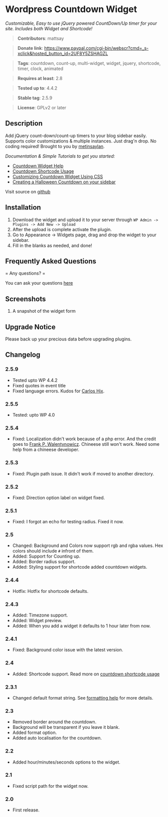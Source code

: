 # Wordpress Countdown Widget

*Customizable, Easy to use jQuery powered CountDown/Up timer for your site. Includes both Widget and Shortcode!*

>**Contributors**: mattsay

>**Donate link**: https://www.paypal.com/cgi-bin/webscr?cmd=_s-xclick&hosted_button_id=2UF8Y5ZSHAGZL

>**Tags**: countdown, count-up, multi-widget, widget, jquery, shortcode, timer, clock, animated

>**Requires at least**: 2.8

>**Tested up to**: 4.4.2

>**Stable tag**: 2.5.9

>**License**: GPLv2 or later

## Description 

Add jQuery count-down/count-up timers to your blog sidebar easily. Supports color customizations & multiple instances. Just drag'n drop. No coding required! Brought to you by [metinsaylan](http://metinsaylan.com/).

*Documentation & Simple Tutorials to get you started:*

* [Countdown Widget Help](http://metinsaylan.com/wordpress/plugins/countdown/help/)
* [Countdown Shortcode Usage](http://metinsaylan.com/4579/how-to-add-a-countdown-to-your-post-using-shortcode/)
* [Customizing Countdown Widget Using CSS](http://metinsaylan.com/1825/customizing-countdown-widget-using-css/)
* [Creating a Halloween Countdown on your sidebar](http://metinsaylan.com/4621/get-halloween-countdown-ready/)

Visit source on [github](https://github.com/shailancom/wordpress-countdown-widget)

## Installation 

1. Download the widget and upload it to your server through `WP Admin -> Plugins -> Add New -> Upload`
1. After the upload is complete activate the plugin.
1. Go to Appearance -> Widgets page, drag and drop the widget to your sidebar.
1. Fill in the blanks as needed, and done!

## Frequently Asked Questions 

= Any questions? =

You can ask your questions [here](https://github.com/shailancom/wordpress-countdown-widget/issues)

## Screenshots 

1. A snapshot of the widget form

## Upgrade Notice 

Please back up your precious data before upgrading plugins.

## Changelog 

### 2.5.9
* Tested upto WP 4.4.2
* Fixed quotes in event title
* Fixed language errors. Kudos for [Carlos Hix](http://br.meet-magento.com/).

### 2.5.5 
* Tested: upto WP 4.0

### 2.5.4
* Fixed: Localization didn't work because of a php error. And the credit goes to [Frank P. Walentynowicz](http://wordpress.org/support/profile/frankpw). Chineese still won't work. Need some help from a chineese developer.

### 2.5.3 
* Fixed: Plugin path issue. It didn't work if moved to another directory.

### 2.5.2 
* Fixed: Direction option label on widget fixed.

### 2.5.1 
* Fixed: I forgot an echo for testing radius. Fixed it now.

### 2.5 
* Changed: Background and Colors now support rgb and rgba values. Hex colors should include `#` infront of them.
* Added: Support for Counting up.
* Added: Border radius support.
* Added: Styling support for shortcode added countdown widgets.

### 2.4.4 
* Hotfix: Hotfix for shortcode defaults.

### 2.4.3 
* Added: Timezone support.
* Added: Widget preview.
* Added: When you add a widget it defaults to 1 hour later from now.

### 2.4.1 
* Fixed: Background color issue with the latest version.

### 2.4 
* Added: Shortcode support. Read more on [countdown shortcode usage](http://metinsaylan.com/2276/how-to-add-a-countdown-to-your-post-using-shortcode/)

### 2.3.1 
* Changed default format string. See [formatting help](http://metinsaylan.com/wordpress/plugins/countdown/help/#format) for more details.

### 2.3 
* Removed border around the countdown.
* Background will be transparent if you leave it blank.
* Added format option.
* Added auto localisation for the countdown.

### 2.2 
* Added hour/minutes/seconds options to the widget.

### 2.1 
* Fixed script path for the widget now.

### 2.0 
* First release.
